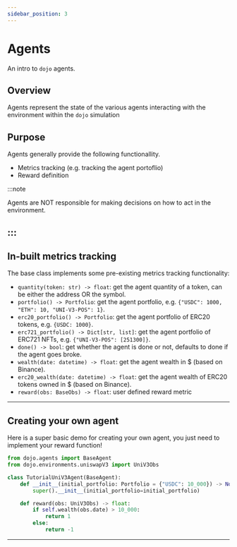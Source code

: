 ```yaml
---
sidebar_position: 3
---
```


# Agents

An intro to `dojo` agents.

## Overview

Agents represent the state of the various agents interacting with the environment within the `dojo` simulation

## Purpose
Agents generally provide the following functionallity.

- Metrics tracking (e.g. tracking the agent portoflio)
- Reward definition

:::note

Agents are NOT responsible for making decisions on how to act in the environment.

:::
---
## In-built metrics tracking

The base class implements some pre-existing metrics tracking functionality:
- `quantity(token: str) -> float`: get the agent quantity of a token, can be either the address OR the symbol.
- `portfolio() -> Portfolio`: get the agent portfolio, e.g. `{"USDC": 1000, "ETH": 10, "UNI-V3-POS": 1}`.
- `erc20_portfolio() -> Portfolio`: get the agent portfolio of ERC20 tokens, e.g. `{USDC: 1000}`.
- `erc721_portfolio() -> Dict[str, list]`: get the agent portfolio of ERC721 NFTs, e.g. `{"UNI-V3-POS": [251300]}`.
- `done() -> bool`: get whether the agent is done or not, defaults to done if the agent goes broke.
- `wealth(date: datetime) -> float`: get the agent wealth in $ (based on Binance).
- `erc20_wealth(date: datetime) -> float`: get the agent wealth of ERC20 tokens owned in $ (based on Binance).
- `reward(obs: BaseObs) -> float`: user defined reward metric
---
## Creating your own agent

Here is a super basic demo for creating your own agent, you just need to implement your reward function!
```python
from dojo.agents import BaseAgent
from dojo.environments.uniswapV3 import UniV3Obs

class TutorialUniV3Agent(BaseAgent):
    def __init__(initial_portfolio: Portfolio = {"USDC": 10_000}) -> None:
        super().__init__(initial_portfolio=initial_portfolio)

    def reward(obs: UniV3Obs) -> float:
        if self.wealth(obs.date) > 10_000:
            return 1
        else:
            return -1
```

---